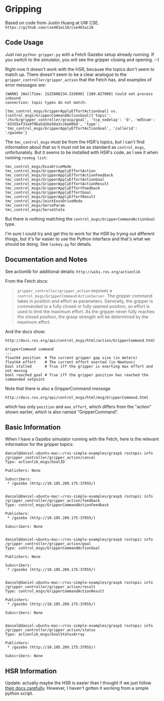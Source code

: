 # Gripping

Based on code from Justin Huang at UW CSE. `https://github.com/cse481wi18/cse481wi18`

## Code Usage

Just run `python gripper.py` with a Fetch Gazebo setup already running. If you
switch to the simulator, you will see the gripper closing and opening. :-)

Right now it doesn't work with the HSR, because the topics don't seem to match
up. There doesn't seem to be a clear analogue to the
`gripper_controller/gripper_action` that the Fetch has, and examples of error
messages are:

```
[WARN] [WallTime: 1525806234.333098] [169.827000] Could not process inbound
connection: topic types do not match:

[tmc_control_msgs/GripperApplyEffortActionGoal] vs.
[control_msgs/GripperCommandActionGoal]{'topic':
'/hsrb/gripper_controller/grasp/goal', 'tcp_nodelay': '0', 'md5sum':
'43355ef33a9f9ba5d26e50a3cc6e60bd', 'type':
'tmc_control_msgs/GripperApplyEffortActionGoal', 'callerid': '/gazebo'}
```

The `tmc_control_msgs` must be from the HSR's topics, but I can't find
information about that so it must not be as standard as `control_msgs`,
unfortunately. But it seems to be installed with HSR's code, as I see it when
running `rosmsg list`:

```
tmc_control_msgs/ExxxDriveMode
tmc_control_msgs/GripperApplyEffortAction
tmc_control_msgs/GripperApplyEffortActionFeedback
tmc_control_msgs/GripperApplyEffortActionGoal
tmc_control_msgs/GripperApplyEffortActionResult
tmc_control_msgs/GripperApplyEffortFeedback
tmc_control_msgs/GripperApplyEffortGoal
tmc_control_msgs/GripperApplyEffortResult
tmc_control_msgs/JointExxxDriveMode
tmc_control_msgs/ServoParam
tmc_control_msgs/ServoState
```

But there is nothing matching the `control_msgs/GripperCommandActionGoal` type.

I'm sure I could try and get this to work for the HSR by trying out different
things, but it's far easier to use the Python interface and that's what we
should be doing. See `laskey.py` for details.


## Documentation and Notes

See actionlib for additional details: `http://wiki.ros.org/actionlib`

From the Fetch docs:

> `gripper_controller/gripper_action` exposes a `control_msgs/GripperCommand`
> `ActionServer`. The gripper command takes in position and effort as
> parameters.  Generally, the gripper is commanded to a fully closed or fully
> opened position, so effort is used to limit the maximum effort. As the gripper
> never fully reaches the closed position, the grasp strength will be determined
> by the maximum effort.

And the docs show:

```
http://docs.ros.org/api/control_msgs/html/action/GripperCommand.html

GripperCommand command
---
float64 position  # The current gripper gap size (in meters)
float64 effort    # The current effort exerted (in Newtons)
bool stalled      # True iff the gripper is exerting max effort and not moving
bool reached_goal # True iff the gripper position has reached the commanded setpoint
```

Note that there is also a GripperCommand *message*

`http://docs.ros.org/api/control_msgs/html/msg/GripperCommand.html`

which has only `position` and `max_effort`, which differs from the "action"
shown earlier, which is also named "GripperCommand".


## Basic Information

When I have a Gazebo simulator running with the Fetch, here is the relevant
information for the gripper topics:

```
daniel@daniel-ubuntu-mac:~/ros-simple-examples/grasp$ rostopic info /gripper_controller/gripper_action/cancel
Type: actionlib_msgs/GoalID

Publishers: None

Subscribers: 
 * /gazebo (http://10.105.209.175:37055/)


daniel@daniel-ubuntu-mac:~/ros-simple-examples/grasp$ rostopic info /gripper_controller/gripper_action/feedback
Type: control_msgs/GripperCommandActionFeedback

Publishers: 
 * /gazebo (http://10.105.209.175:37055/)

Subscribers: None


daniel@daniel-ubuntu-mac:~/ros-simple-examples/grasp$ rostopic info /gripper_controller/gripper_action/goal
Type: control_msgs/GripperCommandActionGoal

Publishers: None

Subscribers: 
 * /gazebo (http://10.105.209.175:37055/)


daniel@daniel-ubuntu-mac:~/ros-simple-examples/grasp$ rostopic info /gripper_controller/gripper_action/result
Type: control_msgs/GripperCommandActionResult

Publishers: 
 * /gazebo (http://10.105.209.175:37055/)

Subscribers: None


daniel@daniel-ubuntu-mac:~/ros-simple-examples/grasp$ rostopic info /gripper_controller/gripper_action/status
Type: actionlib_msgs/GoalStatusArray

Publishers: 
 * /gazebo (http://10.105.209.175:37055/)

Subscribers: None
```


## HSR Information

Update: actually maybe the HSR is easier than I thought if we just follow [their
docs carefully][1]. However, I haven't gotten it working from a simple python
script.

[1]:https://docs.hsr.io/manual_en/development/ros_controller_interface.html
